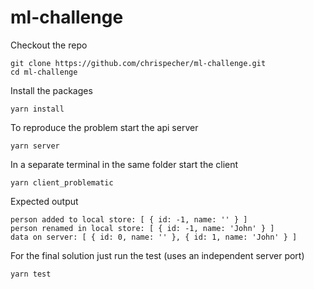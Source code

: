 # ml-challenge

Checkout the repo
```
git clone https://github.com/chrispecher/ml-challenge.git 
cd ml-challenge
```

Install the packages
```
yarn install
```

To reproduce the problem start the api server
```
yarn server
```

In a separate terminal in the same folder start the client
```
yarn client_problematic
```

Expected output
```
person added to local store: [ { id: -1, name: '' } ]
person renamed in local store: [ { id: -1, name: 'John' } ]
data on server: [ { id: 0, name: '' }, { id: 1, name: 'John' } ]
```

For the final solution just run the test (uses an independent server port)
```
yarn test
```
